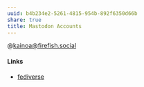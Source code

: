 ```yaml
---
uuid: b4b234e2-5261-4815-954b-892f6350d66b
share: true
title: Mastodon Accounts
---
```

@kainoa@firefish.social

#### Links

* [fediverse](/Concepts/List/fediverse)